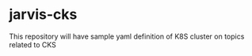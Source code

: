 # jarvis-cks
This repository will have sample yaml definition of K8S cluster on topics related to CKS
